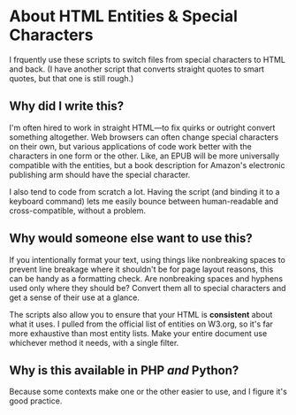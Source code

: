 About HTML Entities & Special Characters
======================
I frquently use these scripts to switch files from special characters to HTML and back. (I have another script that converts straight quotes to smart quotes, but that one is still rough.)

## Why did I write this?

I'm often hired to work in straight HTML—to fix quirks or outright convert something altogether. Web browsers can often change special characters on their own, but various applications of code work better with the characters in one form or the other. Like, an EPUB will be more universally compatible with the entities, but a book description for Amazon's electronic publishing arm should have the special character.

I also tend to code from scratch a lot. Having the script (and binding it to a keyboard command) lets me easily bounce between human-readable and cross-compatible, without a problem.

## Why would someone else want to use this?

If you intentionally format your text, using things like nonbreaking spaces to prevent line breakage where it shouldn't be for page layout reasons, this can be handy as a formatting check. Are nonbreaking spaces and hyphens used only where they should be? Convert them all to special characters and get a sense of their use at a glance.

The scripts also allow you to ensure that your HTML is **consistent** about what it uses. I pulled from the official list of entities on W3.org, so it's far more exhaustive than most entity lists. Make your entire document use whichever method it needs, with a single filter.

## Why is this available in PHP *and* Python?

Because some contexts make one or the other easier to use, and I figure it's good practice.
